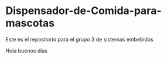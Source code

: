 # Dispensador-de-Comida-para-mascotas
Este es el repositorio para el grupo 3 de sistemas embebidos

Hola buenos dias

